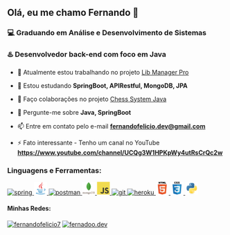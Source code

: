 <h2 >Olá, eu me chamo Fernando 👋</h2>
<h3 >💻 Graduando em Análise e Desenvolvimento de Sistemas</h3>
<h3 >♨️ Desenvolvedor back-end com foco em Java</h3> 

- 🔭 Atualmente estou trabalhando no projeto [Lib Manager Pro](https://github.com/fernando-felicio/lib-manager-pro)

- 🌱 Estou estudando **SpringBoot, APIRestful, MongoDB, JPA**

- 👯 Faço colaborações no projeto [Chess System Java](https://github.com/acenelio/chess-system-java/tree/master)

- 💬 Pergunte-me sobre **Java, SpringBoot**

- 📫 Entre em contato pelo e-mail **fernandofelicio.dev@gmail.com**

- ⚡ Fato interessante - Tenho um canal no YouTube **https://www.youtube.com/channel/UCQg3W1HPKpWy4utRsCrQc2w**


<h3 align="left">Linguagens e Ferramentas:</h3>
<p align="left"> <a href="https://spring.io/" target="_blank" rel="noreferrer"> <img src="https://www.vectorlogo.zone/logos/springio/springio-icon.svg" alt="spring" width="30" height="30"/> </a> <a href="https://www.java.com" target="_blank" rel="noreferrer"> <img src="https://raw.githubusercontent.com/devicons/devicon/master/icons/java/java-original.svg" alt="java" width="30" height="30"/> </a>  <a href="https://postman.com" target="_blank" rel="noreferrer"> <img src="https://www.vectorlogo.zone/logos/getpostman/getpostman-icon.svg" alt="postman" width="30" height="30"/> </a> <a href="https://www.mongodb.com/" target="_blank" rel="noreferrer"> <img src="https://raw.githubusercontent.com/devicons/devicon/master/icons/mongodb/mongodb-original-wordmark.svg" alt="mongodb" width="30" height="30"/> </a> <a href="https://developer.mozilla.org/en-US/docs/Web/JavaScript" target="_blank" rel="noreferrer"> <img src="https://raw.githubusercontent.com/devicons/devicon/master/icons/javascript/javascript-original.svg" alt="javascript" width="30" height="30"/> </a>  <a href="https://git-scm.com/" target="_blank" rel="noreferrer"> <img src="https://www.vectorlogo.zone/logos/git-scm/git-scm-icon.svg" alt="git" width="30" height="30"/> </a> <a href="https://heroku.com" target="_blank" rel="noreferrer"> <img src="https://www.vectorlogo.zone/logos/heroku/heroku-icon.svg" alt="heroku" width="30" height="30"/> </a> <a href="https://www.w3.org/html/" target="_blank" rel="noreferrer"> <img src="https://raw.githubusercontent.com/devicons/devicon/master/icons/html5/html5-original-wordmark.svg" alt="html5" width="30" height="30"/> </a> <a href="https://www.w3schools.com/css/" target="_blank" rel="noreferrer"> <img src="https://raw.githubusercontent.com/devicons/devicon/master/icons/css3/css3-original-wordmark.svg" alt="css3" width="30" height="30"/> </a>  <a href="https://www.python.org" target="_blank" rel="noreferrer"> <img src="https://raw.githubusercontent.com/devicons/devicon/master/icons/python/python-original.svg" alt="python" width="30" height="30"/> </a>  </p>

<h4 align="left">Minhas Redes:</h4>
<p align="left">
<a href="https://linkedin.com/in/fernandofelicio7" target="blank"><img align="center" src="https://raw.githubusercontent.com/rahuldkjain/github-profile-readme-generator/master/src/images/icons/Social/linked-in-alt.svg" alt="fernandofelicio7" height="20" width="40" /></a>
<a href="https://instagram.com/fernadoo.dev" target="blank"><img align="center" src="https://raw.githubusercontent.com/rahuldkjain/github-profile-readme-generator/master/src/images/icons/Social/instagram.svg" alt="fernadoo.dev" height="20" width="40" /></a>
</p>
